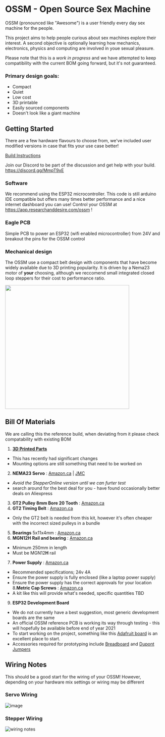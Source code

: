 # OSSM - Open Source Sex Machine
OSSM (pronounced like "Awesome") is a user friendly every day sex machine for the people.

This project aims to help people curious about sex machines explore their interest. A second objective is optionally learning how mechanics, electronics, physics and computing are involved in youe sexual pleasure.

Please note that this is a _work in progress_ and we have attempted to keep compatibility with the current BOM going forward, but it's not guaranteed.

### Primary design goals:
- Compact
- Quiet
- Low cost
- 3D printable
- Easily sourced components
- Doesn't look like a giant machine

## Getting Started
There are a few hardware flavours to choose from, we've included user modified versions in case that fits your use case better!

[Build Instructions](https://github.com/KinkyMakers/OSSM-hardware/blob/master/Assembly%20Notes/Assembly%20Instructions.pdf)

Join our Discord to be part of the discussion and get help with your build. https://discord.gg/MmpT9xE

### Software
We recommend using the ESP32 microcontroller. This code is still arduino IDE compatible but offers many times better performance and a nice internet dashboard you can use!
Control your OSSM at https://app.researchanddesire.com/ossm !

### Eagle PCB
Simple PCB to power an ESP32 (wifi enabled microcontroller) from 24V and breakout the pins for the OSSM control

### Mechanical design
The OSSM use a compact belt design with components that have become widely available due to 3D printing popularity.
It is driven by a Nema23 motor of **your** choosing, although we reccomend small integrated closed loop steppers for their cost to performance ratio.

<img src="https://user-images.githubusercontent.com/43324815/127772517-60358355-d0c8-42af-995c-cf83fd16199f.png" width="400" height="400">

## Bill Of Materials

We are calling this the reference build, when deviating from it please check compatability with existing BOM

1. **[3D Printed Parts](https://github.com/KinkyMakers/OSSM-hardware/tree/master/Hardware/Current%20OSSM)**
  * This has recently had significant changes
  * Mounting options are still something that need to be worked on
2. **NEMA23 Servo** : [Amazon.ca](https://www.amazon.ca/Integrated-Servo-Motor-IHSV57-30-10-3000rpm/dp/B081CVJHC7) | [JMC](https://www.jmc-motor.com/product/953.html)
  - *Avoid the StepperOnline version until we can furter test*
  - search around for the best deal for you - have found occasionally better deals on Aliexpress
3. **GT2 Pulley 8mm Bore 20 Tooth** : [Amazon.ca](https://www.amazon.ca/Saiper-Timing-Aluminum-Synchronous-Printer/dp/B07MDH63GX/ref=sr_1_5?dchild=1&keywords=8mm+bore+gt2&qid=1627821975&sr=8-5)
4. **GT2 Timing Belt** : [Amazon.ca](https://www.amazon.ca/Printer-Timing-Teeth-Pulley-Wrench/dp/B08PKPK4D8/ref=sr_1_8?dchild=1&keywords=gt2+timing+belt&qid=1627821669&sr=8-8)
* Only the GT2 belt is needed from this kit, however it's often cheaper with the incorrect sized pulleys in a bundle
5. **Bearings** 5x11x4mm : [Amazon.ca](https://www.amazon.ca/gp/product/B07CVBW44R/ref=ppx_yo_dt_b_search_asin_title?ie=UTF8&psc=1)
6. **MGN12H Rail and bearing** : [Amazon.ca](https://www.amazon.ca/Usongshine-guidage-lin%C3%A9aire-MGN12H-300mm/dp/B07XLL484J/ref=pd_sbs_201_1/139-0384147-0570541?_encoding=UTF8&pd_rd_i=B07XT8ZY9H&pd_rd_r=e7dc0ab7-e244-4a6c-ba42-59d7da76e03b&pd_rd_w=jhRlq&pd_rd_wg=zovAp&pf_rd_p=0ec96c83-1800-4e36-8486-44f5573a2612&pf_rd_r=YZGA61RD95B0E3H004ZA&refRID=YZGA61RD95B0E3H004ZA&th=1)
  - Minimum 250mm in length
  - Must be MGN12**H** rail
7. **Power Supply** : [Amazon.ca](https://www.amazon.ca/Signcomplex-Adapter-Transformers-Switching-Adaptor/dp/B079BJS3F4/ref=sr_1_3_sspa?dchild=1&keywords=24v+2a&qid=1600747030&sr=8-3-spons&psc=1&spLa=ZW5jcnlwdGVkUXVhbGlmaWVyPUExRk40ODRKMDlERlhZJmVuY3J5cHRlZElkPUEwMDQ1MDk1MVc0V1NUNlZMTUlMViZlbmNyeXB0ZWRBZElkPUEwODg0ODkyMlpNMVZKNjhQV0Y4RCZ3aWRnZXROYW1lPXNwX2F0ZiZhY3Rpb249Y2xpY2tSZWRpcmVjdCZkb05vdExvZ0NsaWNrPXRydWU=)
  - Recommended specifications; 24v 4A
  - Ensure the power supply is fully enclosed (like a laptop power supply)
  - Ensure the power supply has the correct approvals for your location
8.**Metric Cap Screws** : [Amazon.ca](https://www.amazon.ca/Comdox-500pcs-Socket-Screws-Assortment/dp/B06XQLTLHP/ref=sr_1_12?dchild=1&keywords=metric+socket+head+cap+screw+kit&qid=1600747665&sr=8-12)
  - A kit like this will provide what's needed, specific quantities TBD
9. **ESP32 Development Board**
  - We do not currently have a best suggestion, most generic development boards are the same
  - An official OSSM reference PCB is working its way through testing - this will hopefully be available before end of year 2021 
  - To start working on the project, something like this [Adafruit board](https://www.adafruit.com/product/3405) is an excellent place to start.
  - Accessories required for prototyping include [Breadboard](https://www.amazon.ca/Breadboard-Solderless-Prototype-Distribution-Connecting/dp/B01EV6LJ7G/ref=sr_1_5?dchild=1&keywords=breadboard&qid=1627823170&sr=8-5) and [Dupont Jumpers](https://www.amazon.ca/120pcs-Multicolored-Breadboard-Arduino-raspberry/dp/B01LZF1ZSZ/ref=sr_1_5?dchild=1&keywords=dupont+jumper&qid=1627823220&sr=8-5)

## Wiring Notes

This should be a good start for the wiring of your OSSM! However, depending on your hardware mix settings or wiring may be different 

### Servo Wiring

![image](https://user-images.githubusercontent.com/43324815/127773668-ebfa57bf-29da-4c6b-8785-8ae0f1ffbf3b.png)

### Stepper Wiring 

![wiring notes](https://github.com/KinkyMakers/OSSM-hardware/blob/44ab7a5deafa7dd3d66d521bb368959db542c164/Hardware/PCB/wiring%20notes%20800.png)

